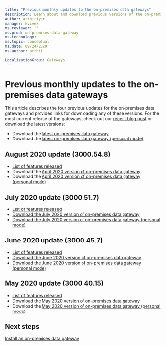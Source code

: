 ```yaml
---
title: "Previous monthly updates to the on-premises data gateways"
description: Learn about and download previous versions of the on-premises data gateways.
author: arthiriyer
manager: kvivek
ms.reviewer: ''
ms.prod: on-premises-data-gateway
ms.technology:
ms.topic: conceptual
ms.date: 09/24/2020
ms.author: arthii

LocalizationGroup: Gateways
---
```


# Previous monthly updates to the on-premises data gateways

This article describes the four previous updates for the on-premises data gateways and provides links for downloading any of these versions. For the most current release of the gateways, check out our [recent blog post](https://go.microsoft.com/fwlink/?linkid=2132375&clcid=0x409) or download the latest versions:

- Download the [latest on-premises data gateway](https://download.microsoft.com/download/D/A/1/DA1FDDB8-6DA8-4F50-B4D0-18019591E182/GatewayInstall.exe)
- Download the [latest on-premises data gateway (personal mode)](https://download.microsoft.com/download/6/0/2/602A459E-E1A3-4FB9-B07F-FC2B60881900/On-premises%20data%20gateway%20(personal%20mode).exe)

## August 2020 update (3000.54.8)

- [List of features released](https://powerbi.microsoft.com/blog/on-premises-data-gateway-august-2020-update-is-now-available/)
- Download the [April 2020 version of on-premises data gateway](https://download.microsoft.com/download/D/A/1/DA1FDDB8-6DA8-4F50-B4D0-18019591E182/GatewayInstall-20-08.exe)
- Download the [April 2020 version of on-premises data gateway (personal mode)](https://download.microsoft.com/download/6/0/2/602A459E-E1A3-4FB9-B07F-FC2B60881900/On-premises%20data%20gateway%20(personal%20mode)-20-08.exe)

## July 2020 update (3000.51.7)

- [List of features released](https://powerbi.microsoft.com/blog/on-premises-data-gateway-July-2020-update-is-now-available/)
- [Download the July 2020 version of on-premises data gateway](https://download.microsoft.com/download/D/A/1/DA1FDDB8-6DA8-4F50-B4D0-18019591E182/GatewayInstall-20-07.exe)
- [Download the July 2020 version of on-premises data gateway (personal mode)](https://download.microsoft.com/download/6/0/2/602A459E-E1A3-4FB9-B07F-FC2B60881900/On-premises%20data%20gateway%20(personal%20mode)-20-07.exe)

## June 2020 update (3000.45.7)

- [List of features released](https://powerbi.microsoft.com/blog/on-premises-data-gateway-June-2020-update-is-now-available/)
- [Download the June 2020 version of on-premises data gateway](https://download.microsoft.com/download/D/A/1/DA1FDDB8-6DA8-4F50-B4D0-18019591E182/GatewayInstall-20-06.exe)
- [Download the June 2020 version of on-premises data gateway (personal mode)](https://download.microsoft.com/download/6/0/2/602A459E-E1A3-4FB9-B07F-FC2B60881900/On-premises%20data%20gateway%20(personal%20mode)-20-06.exe)

## May 2020 update (3000.40.15)

- [List of features released](https://powerbi.microsoft.com/blog/on-premises-data-gateway-May-2020-update-is-now-available/)
- Download the [May 2020 version of on-premises data gateway](https://download.microsoft.com/download/D/A/1/DA1FDDB8-6DA8-4F50-B4D0-18019591E182/GatewayInstall-20-05.exe)
- Download the [May 2020 version of on-premises data gateway (personal mode)](https://download.microsoft.com/download/6/0/2/602A459E-E1A3-4FB9-B07F-FC2B60881900/On-premises%20data%20gateway%20(personal%20mode)-20-05.exe)


## Next steps

[Install an on-premises data gateway](service-gateway-install.md)

